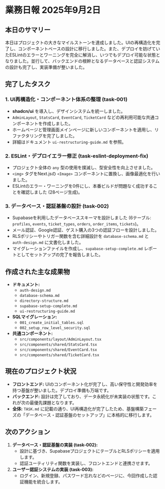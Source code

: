 # 業務日報 2025年9月2日

## 本日のサマリー

本日はプロジェクトの大きなマイルストーンを達成しました。UIの再構造化を完了し、コンポーネントベースの設計に移行しました。また、デプロイを妨げていたESLintのエラーとワーニングを完全に解消し、いつでもデプロイ可能な状態となりました。並行して、バックエンドの根幹となるデータベースと認証システムの設計も完了し、実装準備が整いました。

## 完了したタスク

### 1. UI再構造化・コンポーネント体系の整理 (task-001)
- **shadcn/ui** を導入し、デザインシステムを統一しました。
- `AdminLayout`, `StatsCard`, `EventCard`, `TicketCard` などの再利用可能な共通コンポーネントを作成しました。
- ホームページと管理画面メインページに新しいコンポーネントを適用し、リファクタリングを完了しました。
- 詳細はドキュメント `ui-restructuring-guide.md` を参照。

### 2. ESLint・デプロイエラー修正 (task-eslint-deployment-fix)
- プロジェクト全体の `any` 型の使用を撲滅し、型安全性を向上させました。
- `<img>` タグをNext.jsの `<Image>` コンポーネントに置換し、画像最適化を行いました。
- ESLintのエラー・ワーニングを0件にし、本番ビルドが問題なく成功することを確認しました (28ページ生成)。

### 3. データベース・認証基盤の設計 (task-002)
- Supabaseを利用したデータベーススキーマを設計しました (6テーブル: `profiles`, `events`, `ticket_types`, `orders`, `order_items`, `tickets`)。
- メール認証、Google認証、ゲスト購入の3つの認証フローを設計しました。
- RLSポリシーやトリガー関数を含む詳細設計を `database-schema.md` と `auth-design.md` に文書化しました。
- マイグレーションファイルを作成し、`supabase-setup-complete.md` レポートとしてセットアップの完了を報告しました。

## 作成された主な成果物

- **ドキュメント:**
  - `auth-design.md`
  - `database-schema.md`
  - `directory-structure.md`
  - `supabase-setup-complete.md`
  - `ui-restructuring-guide.md`
- **SQLマイグレーション:**
  - `001_create_initial_tables.sql`
  - `002_setup_row_level_security.sql`
- **共通コンポーネント:**
  - `src/components/layout/AdminLayout.tsx`
  - `src/components/shared/StatsCard.tsx`
  - `src/components/shared/EventCard.tsx`
  - `src/components/shared/TicketCard.tsx`

## 現在のプロジェクト状況

- **フロントエンド:** UIのコンポーネント化が完了し、高い保守性と開発効率を持つ基盤が整いました。デプロイ準備も万端です。
- **バックエンド:** 設計は完了しており、データ永続化が未実装の状態です。これが次の最優先課題となります。
- **全体:** `TASK.md` に記載の通り、UI再構造化が完了したため、基盤構築フェーズの「データベース・認証基盤のセットアップ」に本格的に移行します。

## 次のアクション

1.  **データベース・認証基盤の実装 (task-002):**
    - 設計に基づき、SupabaseプロジェクトにテーブルとRLSポリシーを適用します。
    - 認証ユーティリティ関数を実装し、フロントエンドと連携させます。
2.  **ユーザー認証システムの実装 (task-003):**
    - ログイン、新規登録、パスワード忘れなどのページに、今回作成した認証機能を統合します。
